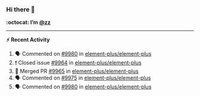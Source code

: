 ### Hi there 👋

**:octocat: I’m [@zz](https://github.com/holazz)**

---

**:zap: Recent Activity**

<!--START_SECTION:activity-->
1. 🗣 Commented on [#9980](https://github.com/element-plus/element-plus/issues/9980) in [element-plus/element-plus](https://github.com/element-plus/element-plus)
2. ❗️ Closed issue [#9964](https://github.com/element-plus/element-plus/issues/9964) in [element-plus/element-plus](https://github.com/element-plus/element-plus)
3. 🎉 Merged PR [#9965](https://github.com/element-plus/element-plus/pull/9965) in [element-plus/element-plus](https://github.com/element-plus/element-plus)
4. 🗣 Commented on [#9975](https://github.com/element-plus/element-plus/issues/9975) in [element-plus/element-plus](https://github.com/element-plus/element-plus)
5. 🗣 Commented on [#9980](https://github.com/element-plus/element-plus/issues/9980) in [element-plus/element-plus](https://github.com/element-plus/element-plus)
<!--END_SECTION:activity-->

